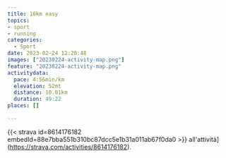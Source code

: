 ```yaml
---
title: 10km easy
topics:
- sport
- running
categories:
  - Sport
date: 2023-02-24 12:20:48
images: ["20230224-activity-map.png"]
feature: "20230224-activity-map.png"
activitydata:
  pace: 4:56min/km
  elevation: 52mt
  distance: 10.01km
  duration: 49:22
places: []

---
```






[//]: # ({{< figure src="20230224-activity-map.png" title="map" >}})


{{< strava id=8614176182 embedId=88e7bba551b310bc87dcc5e1b31a011ab67f0da0 >}} all'attività](https://strava.com/activities/8614176182).
